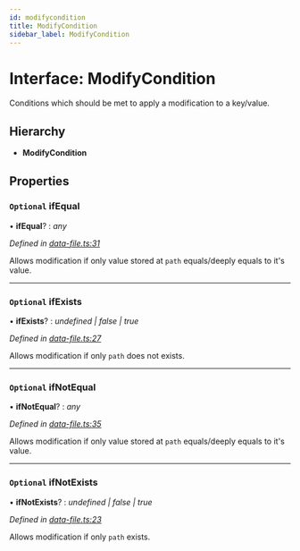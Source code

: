 ```yaml
---
id: modifycondition
title: ModifyCondition
sidebar_label: ModifyCondition
---
```


# Interface: ModifyCondition

Conditions which should be met to apply a modification to a key/value.

## Hierarchy

* **ModifyCondition**

## Properties

### `Optional` ifEqual

• **ifEqual**? : *any*

*Defined in [data-file.ts:31](https://github.com/ozum/intermodular/blob/4dd044c/src/data-file.ts#L31)*

Allows modification if only value stored at `path` equals/deeply equals to it's value.

___

### `Optional` ifExists

• **ifExists**? : *undefined | false | true*

*Defined in [data-file.ts:27](https://github.com/ozum/intermodular/blob/4dd044c/src/data-file.ts#L27)*

Allows modification if only `path` does not exists.

___

### `Optional` ifNotEqual

• **ifNotEqual**? : *any*

*Defined in [data-file.ts:35](https://github.com/ozum/intermodular/blob/4dd044c/src/data-file.ts#L35)*

Allows modification if only value stored at `path` equals/deeply equals to it's value.

___

### `Optional` ifNotExists

• **ifNotExists**? : *undefined | false | true*

*Defined in [data-file.ts:23](https://github.com/ozum/intermodular/blob/4dd044c/src/data-file.ts#L23)*

Allows modification if only `path` exists.